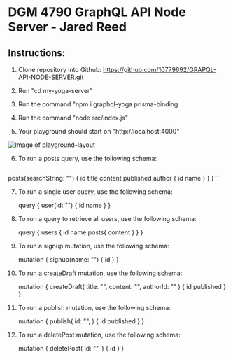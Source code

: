 # DGM 4790 GraphQL API Node Server - Jared Reed

## Instructions: 


1. Clone repository into Github: https://github.com/10779692/GRAPQL-API-NODE-SERVER.git

2. Run "cd my-yoga-server"

3. Run the command "npm i graphql-yoga prisma-binding

4. Run the command "node src/index.js"

5. Your playground should start on "http://localhost:4000"

![Image of playground-layout](<img src="playground-layout.png">)

6. To run a posts query, use the following schema: 

    ```query {
  posts(searchString: "") {
    id
    title
    content
    published
    author {
      id
      name
    }
  }
}```

7. To run a single user query, use the following schema: 

    query {
  user(id: "") {
    id
    name
  }
}

8. To run a query to retrieve all users, use the following schema: 

    query {
  users {
    id
    name
    posts{
      content
    }
  }
}

9. To run a signup mutation, use the following schema: 

    mutation {
  signup(name: "") {
    id
  }
}

10. To run a createDraft mutation, use the following schema: 

    mutation {
  createDraft(
    title: "",
    content: "",
    authorId: ""
  ) {
    id
    published
  }
}

11. To run a publish mutation, use the following schema:

    mutation {
  publish(
    id: "",
  ) {
    id
    published
  }
}

12. To run a deletePost mutation, use the following schema:

    mutation {
  deletePost(
    id: "",
  ) {
    id
  }
}
